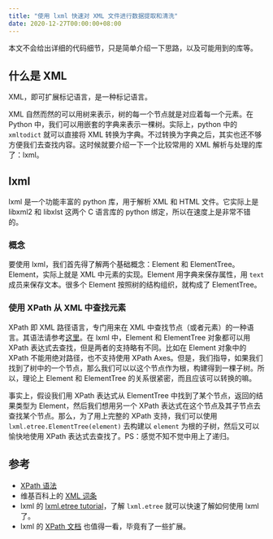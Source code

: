 ```yaml
---
title: "使用 lxml 快速对 XML 文件进行数据提取和清洗"
date: 2020-12-27T00:00:00+08:00
---
```


本文不会给出详细的代码细节，只是简单介绍一下思路，以及可能用到的库等。

## 什么是 XML

XML，即可扩展标记语言，是一种标记语言。

XML 自然而然的可以用树来表示，树的每一个节点就是对应着每一个元素。在 Python 中，我们可以用嵌套的字典来表示一棵树。实际上，python 中的 `xmltodict` 就可以直接将 XML 转换为字典。不过转换为字典之后，其实也还不够方便我们去查找内容。这时候就要介绍一下一个比较常用的 XML 解析与处理的库了：lxml。

## lxml

lxml 是一个功能丰富的 python 库，用于解析 XML 和 HTML 文件。它实际上是 libxml2 和 libxlst 这两个 C 语言库的 python 绑定，所以在速度上是非常不错的。

### 概念

要使用 lxml，我们首先得了解两个基础概念：Element 和 ElementTree。Element，实际上就是 XML 中元素的实现。Element 用字典来保存属性，用 `text` 成员来保存文本。很多个 Element 按照树的结构组织，就构成了 ElementTree。

### 使用 XPath 从 XML 中查找元素

XPath 即 XML 路径语言，专门用来在 XML 中查找节点（或者元素）的一种语言。其语法请参考[这里](https://www.w3schools.com/xml/xpath_syntax.asp)。在 lxml 中，Element 和 ElementTree 对象都可以用 XPath 表达式去查找，但是两者的支持略有不同。比如在 Element 对象中的 XPath 不能用绝对路径，也不支持使用 XPath Axes。但是，我们指导，如果我们找到了树中的一个节点，那么我们可以以这个节点作为根，构建得到一棵子树。所以，理论上 Element 和 ElementTree 的关系很紧密，而且应该可以转换的嘛。

事实上，假设我们用 XPath 表达式从 ElementTree 中找到了某个节点，返回的结果类型为 Element，然后我们想用另一个 XPath 表达式在这个节点及其子节点去查找某个节点。那么，为了用上完整的 XPath 支持，我们可以使用 `lxml.etree.ElementTree(element)` 去构建以 `element` 为根的子树，然后又可以愉快地使用 XPath 表达式去查找了。PS：感觉不知不觉中用上了递归。

## 参考

* [XPath 语法](https://www.w3schools.com/xml/xpath_syntax.asp)
* 维基百科上的 [XML 词条](https://zh.wikipedia.org/wiki/XML)
* lxml 的 [lxml.etree tutorial](https://lxml.de/tutorial.html)，了解 `lxml.etree` 就可以快速了解如何使用 lxml 了。
* lxml 的 [XPath 文档](https://lxml.de/xpathxslt.html) 也值得一看，毕竟有了一些扩展。
